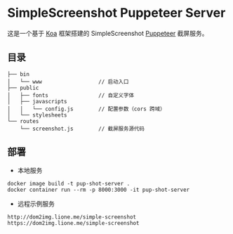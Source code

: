 # SimpleScreenshot Puppeteer Server

这是一个基于 [Koa](https://koa.bootcss.com/) 框架搭建的 SimpleScreenshot [Puppeteer](https://github.com/puppeteer/puppeteer) 截屏服务。

## 目录

```
├── bin
│   └── www                  // 启动入口
├── public
│   ├── fonts                // 自定义字体
│   ├── javascripts
│   │   └── config.js        // 配置参数（cors 跨域）
│   └── stylesheets
└── routes
    └── screenshot.js        // 截屏服务源代码
```

## 部署

- 本地服务

```
docker image build -t pup-shot-server .
docker container run --rm -p 8000:3000 -it pup-shot-server
```

- 远程示例服务

```
http://dom2img.lione.me/simple-screenshot
https://dom2img.lione.me/simple-screenshot
```
